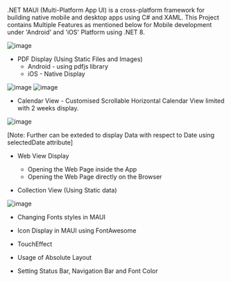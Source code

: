 .NET MAUI (Multi-Platform App UI) is a cross-platform framework for building native mobile and desktop apps using C# and XAML.
This Project contains Multiple Features as mentioned below for Mobile development under 'Android' and 'iOS' Platform using .NET 8.

![image](https://github.com/JennyJoseph777/MAUI/assets/39948889/c7fb0aec-7f81-483b-a720-ed2e4f77ec88)

- PDF Display (Using Static Files and Images)
   - Android - using pdfjs library
   - iOS - Native Display

 ![image](https://github.com/JennyJoseph777/MAUI/assets/39948889/190388b7-eb6b-408b-963c-ca466b120f25)            ![image](https://github.com/JennyJoseph777/MAUI/assets/39948889/58e45351-bb22-4684-ae78-5284a15618f1)
  
- Calendar View - Customised Scrollable Horizontal Calendar View limited with 2 weeks display.

![image](https://github.com/JennyJoseph777/MAUI/assets/39948889/2e774ef5-0029-401f-ae45-e2d999f3ec0c)

[Note: Further can be exteded to display Data with respect to Date using selectedDate attribute]

- Web View Display 
   - Opening the Web Page inside the App
   - Opening the Web Page directly on the Browser

- Collection View (Using Static data)

![image](https://github.com/JennyJoseph777/MAUI/assets/39948889/14333f8f-7b00-402c-b6d8-c4178795d709)

- Changing Fonts styles in MAUI 

- Icon Display in MAUI using FontAwesome

- TouchEffect

- Usage of Absolute Layout

- Setting Status Bar, Navigation Bar and Font Color
